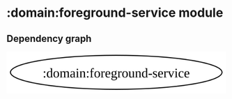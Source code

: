 # :domain:foreground-service module
## Dependency graph
![Dependency graph](../../docs/images/graphs/dep_graph_domain_foreground_service.svg)
